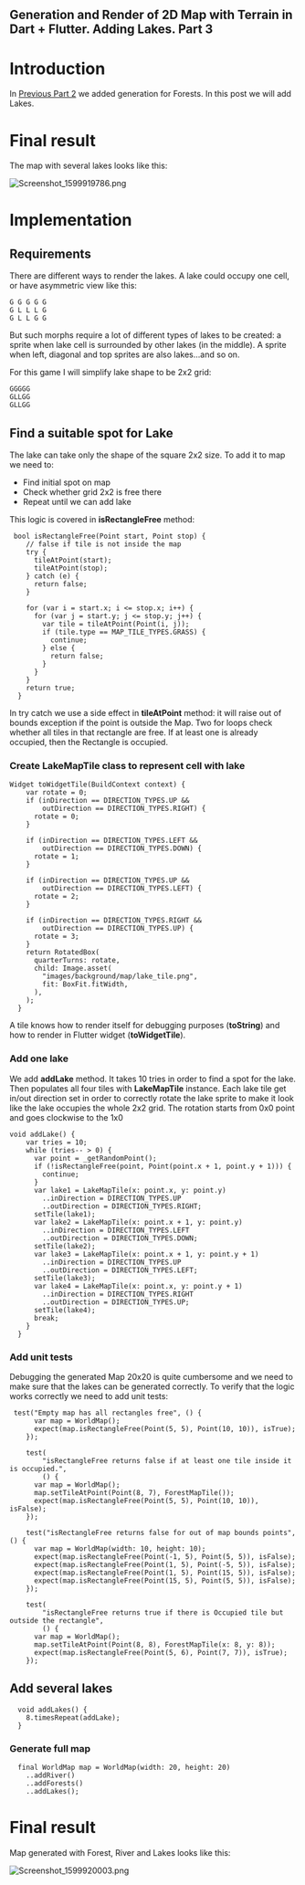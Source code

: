 ## Generation and Render of 2D Map with Terrain in Dart + Flutter. Adding Lakes. Part 3

# Introduction 

In [Previous Part 2](https://gladimdim.org/generation-and-render-of-2d-map-with-terrain-in-dart-flutter-adding-forest-spots-part-2-ckezep5c401fztrs1g2x5gibk) we added generation for Forests. In this post we will add Lakes.

# Final result

The map with several lakes looks like this:

![Screenshot_1599919786.png](https://cdn.hashnode.com/res/hashnode/image/upload/v1599919815217/AL-ssNmXg.png)

# Implementation

## Requirements

There are different ways to render the lakes. A lake could occupy one cell, or have asymmetric view like this:

```
G G G G G
G L L L G
G L L G G
```
But such morphs require a lot of different types of lakes to be created: a sprite when lake cell is surrounded by other lakes (in the middle). A sprite when left, diagonal and top sprites are also lakes...and so on. 

For this game I will simplify lake shape to be 2x2 grid:

```
GGGGG
GLLGG
GLLGG
```

## Find a suitable spot for Lake

The lake can take only the shape of the square 2x2 size. To add it to map we need to:

- Find initial spot on map
- Check whether grid 2x2 is free there
- Repeat until we can add lake

This logic is covered in **isRectangleFree** method:

```
 bool isRectangleFree(Point start, Point stop) {
    // false if tile is not inside the map
    try {
      tileAtPoint(start);
      tileAtPoint(stop);
    } catch (e) {
      return false;
    }

    for (var i = start.x; i <= stop.x; i++) {
      for (var j = start.y; j <= stop.y; j++) {
        var tile = tileAtPoint(Point(i, j));
        if (tile.type == MAP_TILE_TYPES.GRASS) {
          continue;
        } else {
          return false;
        }
      }
    }
    return true;
  }
```

In try catch we use a side effect in **tileAtPoint** method: it will raise out of bounds exception if the point is outside the Map. Two for loops check whether all tiles in that rectangle are free. If at least one is already occupied, then the Rectangle is occupied.

### Create LakeMapTile class to represent cell with lake

```
Widget toWidgetTile(BuildContext context) {
    var rotate = 0;
    if (inDirection == DIRECTION_TYPES.UP &&
        outDirection == DIRECTION_TYPES.RIGHT) {
      rotate = 0;
    }

    if (inDirection == DIRECTION_TYPES.LEFT &&
        outDirection == DIRECTION_TYPES.DOWN) {
      rotate = 1;
    }

    if (inDirection == DIRECTION_TYPES.UP &&
        outDirection == DIRECTION_TYPES.LEFT) {
      rotate = 2;
    }

    if (inDirection == DIRECTION_TYPES.RIGHT &&
        outDirection == DIRECTION_TYPES.UP) {
      rotate = 3;
    }
    return RotatedBox(
      quarterTurns: rotate,
      child: Image.asset(
        "images/background/map/lake_tile.png",
        fit: BoxFit.fitWidth,
      ),
    );
  }
```

A tile knows how to render itself for debugging purposes (**toString**) and how to render in Flutter widget (**toWidgetTile**).

### Add one lake

We add **addLake** method. It takes 10 tries in order to find a spot for the lake. Then populates all four tiles with **LakeMapTile** instance. Each lake tile get in/out direction set in order to correctly rotate the lake sprite to make it look like the lake occupies the whole 2x2 grid. The rotation starts from 0x0 point and goes clockwise to the 1x0

``` 
void addLake() {
    var tries = 10;
    while (tries-- > 0) {
      var point = _getRandomPoint();
      if (!isRectangleFree(point, Point(point.x + 1, point.y + 1))) {
        continue;
      }
      var lake1 = LakeMapTile(x: point.x, y: point.y)
        ..inDirection = DIRECTION_TYPES.UP
        ..outDirection = DIRECTION_TYPES.RIGHT;
      setTile(lake1);
      var lake2 = LakeMapTile(x: point.x + 1, y: point.y)
        ..inDirection = DIRECTION_TYPES.LEFT
        ..outDirection = DIRECTION_TYPES.DOWN;
      setTile(lake2);
      var lake3 = LakeMapTile(x: point.x + 1, y: point.y + 1)
        ..inDirection = DIRECTION_TYPES.UP
        ..outDirection = DIRECTION_TYPES.LEFT;
      setTile(lake3);
      var lake4 = LakeMapTile(x: point.x, y: point.y + 1)
        ..inDirection = DIRECTION_TYPES.RIGHT
        ..outDirection = DIRECTION_TYPES.UP;
      setTile(lake4);
      break;
    }
  }

```

### Add unit tests

Debugging the generated Map 20x20 is quite cumbersome and we need to make sure that the lakes can be generated correctly. To verify that the logic works correctly we need to add unit tests:

```
 test("Empty map has all rectangles free", () {
      var map = WorldMap();
      expect(map.isRectangleFree(Point(5, 5), Point(10, 10)), isTrue);
    });

    test(
        "isRectangleFree returns false if at least one tile inside it is occupied.",
        () {
      var map = WorldMap();
      map.setTileAtPoint(Point(8, 7), ForestMapTile());
      expect(map.isRectangleFree(Point(5, 5), Point(10, 10)), isFalse);
    });

    test("isRectangleFree returns false for out of map bounds points", () {
      var map = WorldMap(width: 10, height: 10);
      expect(map.isRectangleFree(Point(-1, 5), Point(5, 5)), isFalse);
      expect(map.isRectangleFree(Point(1, 5), Point(-5, 5)), isFalse);
      expect(map.isRectangleFree(Point(1, 5), Point(15, 5)), isFalse);
      expect(map.isRectangleFree(Point(15, 5), Point(5, 5)), isFalse);
    });

    test(
        "isRectangleFree returns true if there is Occupied tile but outside the rectangle",
        () {
      var map = WorldMap();
      map.setTileAtPoint(Point(8, 8), ForestMapTile(x: 8, y: 8));
      expect(map.isRectangleFree(Point(5, 6), Point(7, 7)), isTrue);
    });
```

## Add several lakes

```
  void addLakes() {
    8.timesRepeat(addLake);
  }
```

### Generate full map

```
  final WorldMap map = WorldMap(width: 20, height: 20)
    ..addRiver()
    ..addForests()
    ..addLakes();
```

# Final result
Map generated with Forest, River and Lakes looks like this:

![Screenshot_1599920003.png](https://cdn.hashnode.com/res/hashnode/image/upload/v1599920028967/K71oinNDa.png)
